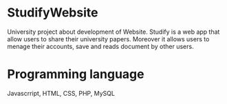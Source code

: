 # StudifyWebsite
University project about development of Website.
Studify is a web app that allow users to share their university papers.
Moreover it allows users to menage their accounts, save and reads document by other users.

# Programming language
Javascrript, HTML, CSS, PHP, MySQL 


